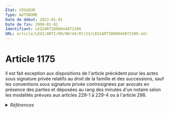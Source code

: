 ```yaml
---
État: VIGUEUR
Type: AUTONOME
Date de début: 2022-01-01
Date de fin: 2999-01-01
Identifiant: LEGIARTI000044072399
URL: article/LEGI/ARTI/00/00/44/07/23/LEGIARTI000044072399.xml
---
```


<h1>Article 1175</h1>

Il est fait exception aux dispositions de l'article précédent pour les actes
sous signature privée relatifs au droit de la famille et des successions, sauf
les conventions sous signature privée contresignées par avocats en présence des
parties et déposées au rang des minutes d'un notaire selon les modalités prévues
aux articles 229-1 à 229-4 ou à l'article 298.


<details>
  <summary><em>Références</em></summary>

  <h2>Articles faisant référence à l'article</h2>
  
  <ul>
    <li>
      <a href="https://legal.tricoteuses.fr//redirection/LEGIARTI000044045548?vers=git&vers=legifrance">Ordonnance n° 2021-1192 du 15 septembre 2021 portant réforme du droit des sûretés - article 26 ENTIEREMENT_MODIF</a> MODIFIE source
    </li>
    <li>
      <a href="https://legal.tricoteuses.fr//redirection/LEGIARTI000033460871?vers=git&vers=legifrance">Code civil - article 229-1 AUTONOME VIGUEUR, en vigueur depuis le 2017-01-01</a> CITATION cible
    </li>
    <li>
      <a href="https://legal.tricoteuses.fr//redirection/LEGIARTI000038311006?vers=git&vers=legifrance">Code civil - article 298 AUTONOME VIGUEUR, en vigueur depuis le 2019-03-25</a> CITATION cible
    </li>
    <li>
      <a href="https://legal.tricoteuses.fr//redirection/LEGIARTI000006424344?vers=git&vers=legifrance">Code civil - article 298 AUTONOME MODIFIE, en vigueur du 1976-01-01 au 2005-01-01</a> CITATION cible
    </li>
    <li>
      <a href="https://legal.tricoteuses.fr//redirection/LEGIARTI000006424345?vers=git&vers=legifrance">Code civil - article 298 AUTONOME MODIFIE, en vigueur du 2005-01-01 au 2019-03-25</a> CITATION cible
    </li>
  </ul>
  
  <h2>Références faites par l'article</h2>
  
  <ul>
    <li>
      CODIFICATION source Loi 1804-02-07
    </li>
    <li>
      2021-09-15 MODIFIE cible <a href="https://legal.tricoteuses.fr//redirection/LEGIARTI000044045548?vers=git&vers=legifrance">Ordonnance n° 2021-1192 du 15 septembre 2021 portant réforme du droit des sûretés - article 26 ENTIEREMENT_MODIF</a>
    </li>
    <li>
      2999-01-01 CITATION source Code civil - art. 229-1
    </li>
    <li>
      2999-01-01 CITATION source <a href="https://legal.tricoteuses.fr//redirection/LEGIARTI000006424344?vers=git&vers=legifrance">Code civil - article 298 AUTONOME MODIFIE, en vigueur du 1976-01-01 au 2005-01-01</a>
    </li>
  </ul>
</details>
